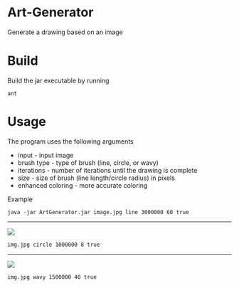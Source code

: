# Art-Generator
Generate a drawing based on an image

# Build
Build the jar executable by running
```
ant
```
# Usage
The program uses the following arguments
* input - input image
* brush type - type of brush (line, circle, or wavy)
* iterations - number of iterations until the drawing is complete
* size - size of brush (line length/circle radius) in pixels
* enhanced coloring - more accurate coloring

Example
```
java -jar ArtGenerator.jar image.jpg line 3000000 60 true
```
---
![](https://i.imgur.com/ifGmHf7.jpg)
```
img.jpg circle 1000000 8 true
```
---
![](https://i.imgur.com/sdaThn9.jpg)
```
img.jpg wavy 1500000 40 true
```
